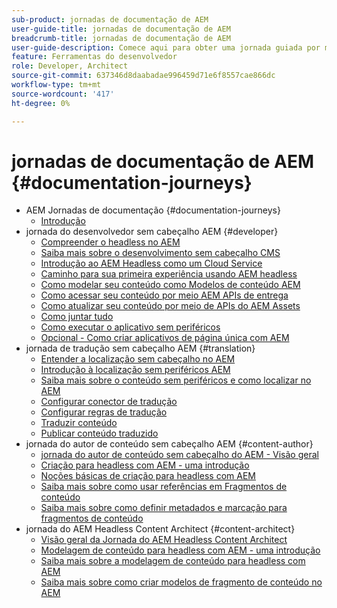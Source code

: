 ```yaml
---
sub-product: jornadas de documentação de AEM
user-guide-title: jornadas de documentação de AEM
breadcrumb-title: jornadas de documentação de AEM
user-guide-description: Comece aqui para obter uma jornada guiada por meio dos recursos avançados e flexíveis sem interface de AEM, seus recursos e como aproveitá-los em seu projeto.
feature: Ferramentas do desenvolvedor
role: Developer, Architect
source-git-commit: 637346d8daabadae996459d71e6f8557cae866dc
workflow-type: tm+mt
source-wordcount: '417'
ht-degree: 0%

---
```



# jornadas de documentação de AEM {#documentation-journeys}

<!--
Please note that all links to other guides need to be absolute references with leading protocol and domain since SCCM does not allow pages to be referenced with relative links in multiple ToCs.
-->

+ AEM Jornadas de documentação {#documentation-journeys}
   + [Introdução](home.md)
+ jornada do desenvolvedor sem cabeçalho AEM {#developer}
   + [Compreender o headless no AEM](https://experienceleague.adobe.com/docs/experience-manager-cloud-service/headless-journey/developer/overview.html)
   + [Saiba mais sobre o desenvolvimento sem cabeçalho CMS](https://experienceleague.adobe.com/docs/experience-manager-cloud-service/headless-journey/developer/learn-about.html)
   + [Introdução ao AEM Headless como um Cloud Service](https://experienceleague.adobe.com/docs/experience-manager-cloud-service/headless-journey/developer/getting-started.html)
   + [Caminho para sua primeira experiência usando AEM headless](https://experienceleague.adobe.com/docs/experience-manager-cloud-service/headless-journey/developer/path-to-first-experience.html)
   + [Como modelar seu conteúdo como Modelos de conteúdo AEM](https://experienceleague.adobe.com/docs/experience-manager-cloud-service/headless-journey/developer/model-your-content.html)
   + [Como acessar seu conteúdo por meio AEM APIs de entrega](https://experienceleague.adobe.com/docs/experience-manager-cloud-service/headless-journey/developer/access-your-content.html)
   + [Como atualizar seu conteúdo por meio de APIs do AEM Assets](https://experienceleague.adobe.com/docs/experience-manager-cloud-service/headless-journey/developer/update-your-content.html)
   + [Como juntar tudo](https://experienceleague.adobe.com/docs/experience-manager-cloud-service/headless-journey/developer/put-it-all-together.html)
   + [Como executar o aplicativo sem periféricos](https://experienceleague.adobe.com/docs/experience-manager-cloud-service/headless-journey/developer/go-live.html)
   + [Opcional - Como criar aplicativos de página única com AEM](https://experienceleague.adobe.com/docs/experience-manager-cloud-service/headless-journey/developer/create-spa.html)
+ jornada de tradução sem cabeçalho AEM {#translation}
   + [Entender a localização sem cabeçalho no AEM](https://experienceleague.adobe.com/docs/experience-manager-cloud-service/headless-journey/translation/overview.html)
   + [Introdução à localização sem periféricos AEM](https://experienceleague.adobe.com/docs/experience-manager-cloud-service/headless-journey/translation/getting-started.html)
   + [Saiba mais sobre o conteúdo sem periféricos e como localizar no AEM](https://experienceleague.adobe.com/docs/experience-manager-cloud-service/headless-journey/translation/learn-about.html)
   + [Configurar conector de tradução](https://experienceleague.adobe.com/docs/experience-manager-cloud-service/headless-journey/translation/configure-connector.html)
   + [Configurar regras de tradução](https://experienceleague.adobe.com/docs/experience-manager-cloud-service/headless-journey/translation/translation-rules.html)
   + [Traduzir conteúdo](https://experienceleague.adobe.com/docs/experience-manager-cloud-service/headless-journey/translation/translate-content.html)
   + [Publicar conteúdo traduzido](https://experienceleague.adobe.com/docs/experience-manager-cloud-service/headless-journey/translation/publish-content.html)
+ jornada do autor de conteúdo sem cabeçalho AEM {#content-author}
   + [jornada do autor de conteúdo sem cabeçalho do AEM - Visão geral](https://experienceleague.adobe.com/docs/experience-manager-cloud-service/headless-journey/author/overview.md)
   + [Criação para headless com AEM - uma introdução](https://experienceleague.adobe.com/docs/experience-manager-cloud-service/headless-journey/author/introduction.md)
   + [Noções básicas de criação para headless com AEM](https://experienceleague.adobe.com/docs/experience-manager-cloud-service/headless-journey/author/basics.md)
   + [Saiba mais sobre como usar referências em Fragmentos de conteúdo](https://experienceleague.adobe.com/docs/experience-manager-cloud-service/headless-journey/author/references.md)
   + [Saiba mais sobre como definir metadados e marcação para fragmentos de conteúdo](https://experienceleague.adobe.com/docs/experience-manager-cloud-service/headless-journey/author/metadata-tagging.md)
+ jornada do AEM Headless Content Architect {#content-architect}
   + [Visão geral da Jornada do AEM Headless Content Architect](https://experienceleague.adobe.com/docs/experience-manager-cloud-service/headless-journey/architect/overview.md)
   + [Modelagem de conteúdo para headless com AEM - uma introdução](https://experienceleague.adobe.com/docs/experience-manager-cloud-service/headless-journey/architect/introduction.md)
   + [Saiba mais sobre a modelagem de conteúdo para headless com AEM](https://experienceleague.adobe.com/docs/experience-manager-cloud-service/headless-journey/architect/basics.md)
   + [Saiba mais sobre como criar modelos de fragmento de conteúdo no AEM](https://experienceleague.adobe.com/docs/experience-manager-cloud-service/headless-journey/architect/model-structure.md)

